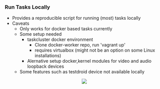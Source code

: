 ### Run Tasks Locally

* Provides a reproducible script for running (most) tasks locally
* Caveats
    * Only works for docker based tasks currently
    * Some setup needed
      * taskcluster docker environment
        * Clone docker-worker repo, run 'vagrant up'
        * requires virtualbox (might not be an option on some Linux installations)
      * Alernative setup docker,kernel modules for video and audio loopback devices
    * Some features such as testdroid device not available locally

<center>
<img
  src="slides/developer_workflow/images/run_locally.png"
  style="border: none;"
/>
</center>
